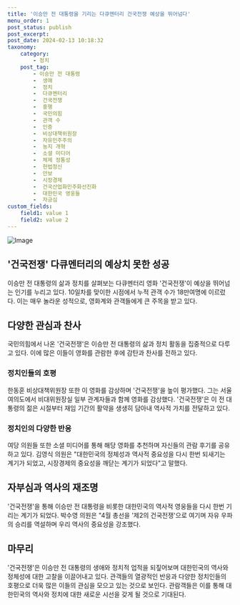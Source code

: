 ```yaml
---
title: '이승만 전 대통령을 기리는 다큐멘터리 건국전쟁 예상을 뛰어넘다'
menu_order: 1
post_status: publish
post_excerpt: 
post_date: 2024-02-13 10:18:32
taxonomy:
    category:
        - 정치
    post_tag:
        - 이승만 전 대통령
        -  생애
        -  정치
        -  다큐멘터리
        -  건국전쟁
        -  흥행
        -  국민의힘
        -  관객 수
        -  인증
        -  비상대책위원장
        -  자유민주주의
        -  농지 개혁
        -  소셜 미디어
        -  체제 정통성
        -  헌법정신
        -  안보
        -  시장경제
        -  건국산업화민주화선진화
        -  대한민국 영웅들
        -  자긍심
custom_fields:
    field1: value 1
    field2: value 2
---
```


![Image](https://imgnews.pstatic.net/image/016/2024/02/12/20240212050141_0_20240212192101062.jpg?type=w647)

## '건국전쟁' 다큐멘터리의 예상치 못한 성공
이승만 전 대통령의 삶과 정치를 살펴보는 다큐멘터리 영화 '건국전쟁'이 예상을 뛰어넘는 인기를 누리고 있다. 10일차를 맞이한 시점에서 누적 관객 수가 18만여명에 이르렀다. 이는 매우 놀라운 성적으로, 영화계와 관객들에게 큰 주목을 받고 있다.
## 다양한 관심과 찬사
국민의힘에서 나온 '건국전쟁'은 이승만 전 대통령의 삶과 정치 활동을 집중적으로 다루고 있다. 이에 많은 이들이 영화를 관람한 후에 감탄과 찬사를 전하고 있다.
### 정치인들의 호평
한동훈 비상대책위원장 또한 이 영화를 감상하며 '건국전쟁'을 높이 평가했다. 그는 서울 여의도에서 비대위원장실 일부 관계자들과 함께 영화를 감상했다. '건국전쟁'은 이 전 대통령의 젊은 시절부터 재임 기간의 활약을 생생히 담아내 역사적 가치를 전달하고 있다.
### 정치인의 다양한 반응
여당 의원들 또한 소셜 미디어를 통해 해당 영화를 추천하며 자신들의 관람 후기를 공유하고 있다. 김영식 의원은 "대한민국의 정체성과 역사적 중요성을 다시 한번 되새기는 계기가 되었고, 시장경제의 중요성을 깨닫는 계기가 되었다"고 말했다.
## 자부심과 역사의 재조명
'건국전쟁'을 통해 이승만 전 대통령을 비롯한 대한민국의 역사적 영웅들을 다시 한번 기리는 계기가 되었다. 박수영 의원은 "4월 총선을 '제2의 건국전쟁'으로 여기며 자유 우파의 승리를 역설하며 우리 역사의 중요성을 강조했다.
## 마무리
'건국전쟁'은 이승만 전 대통령의 생애와 정치적 업적을 되짚어보며 대한민국의 역사와 정체성에 대한 고찰을 이끌어내고 있다. 관객들의 열광적인 반응과 다양한 정치인들의 호평으로 더욱 많은 이들의 관심을 모으고 있는 것으로 보인다. 관람객들은 이를 통해 대한민국의 역사와 정치에 대한 새로운 시선을 갖게 될 것으로 기대된다.
